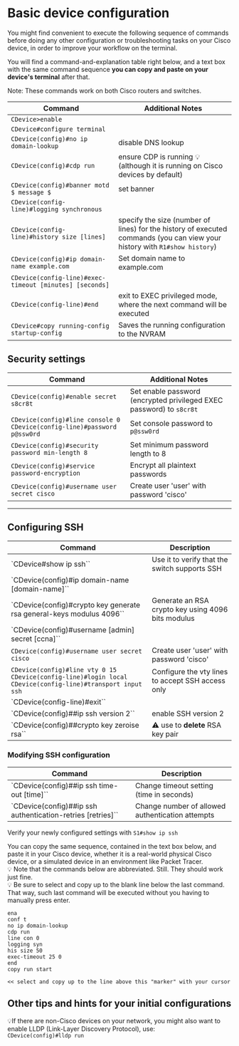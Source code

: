 # Basic device configuration 

You might find convenient to execute the following sequence of commands before doing any other configuration or troubleshooting tasks on your Cisco device, in order to improve your workflow on the terminal.

You will find a command-and-explanation table right below, and a text box with the same command sequence **you can copy and paste on your device's terminal** after that.

Note: These commands work on both Cisco routers and switches.

Command|Additional Notes
---|---
``CDevice>enable``|
``CDevice#configure terminal``|
``CDevice(config)#no ip domain-lookup``|disable DNS lookup
``CDevice(config)#cdp run``|ensure CDP is running :bulb:(although it is running on Cisco devices by default)
``CDevice(config)#banner motd $ message $``| set banner
``CDevice(config-line)#logging synchronous``|
``CDevice(config-line)#history size [lines]``|specify the size (number of lines) for the history of executed commands (you can view your history with ``R1#show history``)
``CDevice(config)#ip domain-name example.com``|Set domain name to example.com
``CDevice(config-line)#exec-timeout [minutes] [seconds]``|
``CDevice(config-line)#end``|exit to EXEC privileged mode, where the next command will be executed
``CDevice#copy running-config startup-config``|Saves the running configuration to the NVRAM


## Security settings

| Command                           | Additional Notes                                              |
|-----------------------------------|-------------------------------------------------------------|
| `CDevice(config)#enable secret s8cr8t` | Set enable password (encrypted privileged EXEC password) to `s8cr8t` |
| `CDevice(config)#line console 0`<br>`CDevice(config-line)#password p@ssw0rd` | Set console password to `p@ssw0rd`                          |
| `CDevice(config)#security password min-length 8` | Set minimum password length to 8                             |
| `CDevice(config)#service password-encryption` | Encrypt all plaintext passwords
| `CDevice(config)#username user secret cisco` | Create user 'user' with password 'cisco'

---
## Configuring SSH
Command|Description
---|---
| `CDevice#show ip ssh``|Use it to verify that the switch supports SSH
| `CDevice(config)#ip domain-name [domain-name]``|
| `CDevice(config)#crypto key generate rsa general-keys modulus 4096``| Generate an RSA crypto key using 4096 bits modulus
| `CDevice(config)#username [admin] secret [ccna]``|
| `CDevice(config)#username user secret cisco` | Create user 'user' with password 'cisco'
| `CDevice(config)#line vty 0 15`<br>`CDevice(config-line)#login local`<br>`CDevice(config-line)#transport input ssh`  | Configure the vty lines to accept SSH access only
| `CDevice(config-line)#exit``|
| `CDevice(config)##ip ssh version 2``|enable SSH version 2
| `CDevice(config)##crypto key zeroise rsa``|:warning: use to **delete** RSA key pair

### Modifying SSH configuration
Command|Description
---|---
| `CDevice(config)##ip ssh time-out [time]``|Change timeout setting (time in seconds)
| `CDevice(config)##ip ssh authentication-retries [retries]``|Change number of allowed authentication attempts

Verify your newly configured settings with ``S1#show ip ssh``


You can copy the same sequence, contained in the text box below, and paste it in your Cisco device, whether it is a real-world physical Cisco device, or a simulated device in an environment like Packet Tracer.  
:bulb: Note that the commands below are abbreviated. Still. They should work just fine.  
:bulb: Be sure to select and copy up to the blank line below the last command. That way, such last command will be executed without you having to manually press enter. 

```
ena
conf t
no ip domain-lookup
cdp run
line con 0
logging syn
his size 50
exec-timeout 25 0
end
copy run start

<< select and copy up to the line above this "marker" with your cursor
```

## Other tips and hints for your initial configurations
:bulb:If there are non-Cisco devices on your network, you might also want to enable LLDP (Link-Layer Discovery Protocol), use:  
````CDevice(config)#lldp run````
